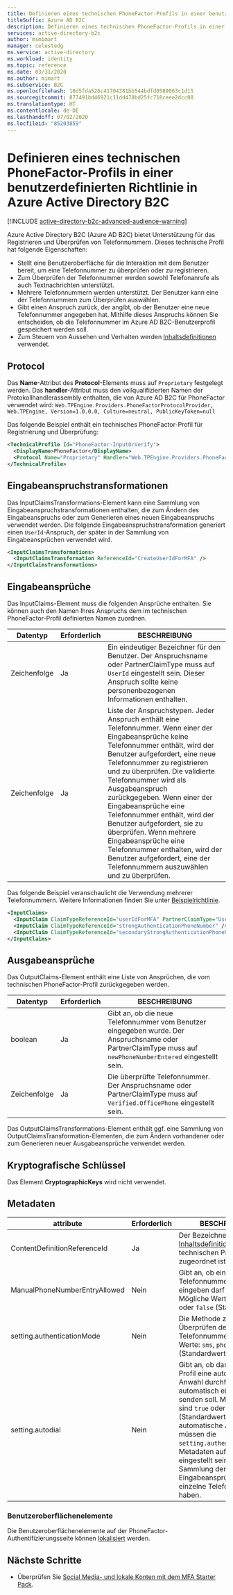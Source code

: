 ```yaml
---
title: Definieren eines technischen PhoneFactor-Profils in einer benutzerdefinierten Richtlinie
titleSuffix: Azure AD B2C
description: Definieren eines technischen PhoneFactor-Profils in einer benutzerdefinierten Richtlinie in Azure Active Directory B2C.
services: active-directory-b2c
author: msmimart
manager: celestedg
ms.service: active-directory
ms.workload: identity
ms.topic: reference
ms.date: 03/31/2020
ms.author: mimart
ms.subservice: B2C
ms.openlocfilehash: 10d5fda526c41704381bb544bdfd0589063c1d15
ms.sourcegitcommit: 877491bd46921c11dd478bd25fc718ceee2dcc08
ms.translationtype: HT
ms.contentlocale: de-DE
ms.lasthandoff: 07/02/2020
ms.locfileid: "85203859"
---
```

# <a name="define-a-phone-factor-technical-profile-in-an-azure-active-directory-b2c-custom-policy"></a>Definieren eines technischen PhoneFactor-Profils in einer benutzerdefinierten Richtlinie in Azure Active Directory B2C

[!INCLUDE [active-directory-b2c-advanced-audience-warning](../../includes/active-directory-b2c-advanced-audience-warning.md)]

Azure Active Directory B2C (Azure AD B2C) bietet Unterstützung für das Registrieren und Überprüfen von Telefonnummern. Dieses technische Profil hat folgende Eigenschaften:

- Stellt eine Benutzeroberfläche für die Interaktion mit dem Benutzer bereit, um eine Telefonnummer zu überprüfen oder zu registrieren.
- Zum Überprüfen der Telefonnummer werden sowohl Telefonanrufe als auch Textnachrichten unterstützt.
- Mehrere Telefonnummern werden unterstützt. Der Benutzer kann eine der Telefonnummern zum Überprüfen auswählen.  
- Gibt einen Anspruch zurück, der angibt, ob der Benutzer eine neue Telefonnummer angegeben hat. Mithilfe dieses Anspruchs können Sie entscheiden, ob die Telefonnummer im Azure AD B2C-Benutzerprofil gespeichert werden soll.  
- Zum Steuern von Aussehen und Verhalten werden [Inhaltsdefinitionen](contentdefinitions.md) verwendet.

## <a name="protocol"></a>Protocol

Das **Name**-Attribut des **Protocol**-Elements muss auf `Proprietary` festgelegt werden. Das **handler**-Attribut muss den vollqualifizierten Namen der Protokollhandlerassembly enthalten, die von Azure AD B2C für PhoneFactor verwendet wird: `Web.TPEngine.Providers.PhoneFactorProtocolProvider, Web.TPEngine, Version=1.0.0.0, Culture=neutral, PublicKeyToken=null`

Das folgende Beispiel enthält ein technisches PhoneFactor-Profil für Registrierung und Überprüfung:

```xml
<TechnicalProfile Id="PhoneFactor-InputOrVerify">
  <DisplayName>PhoneFactor</DisplayName>
  <Protocol Name="Proprietary" Handler="Web.TPEngine.Providers.PhoneFactorProtocolProvider, Web.TPEngine, Version=1.0.0.0, Culture=neutral, PublicKeyToken=null" />
</TechnicalProfile>
```

## <a name="input-claims-transformations"></a>Eingabeanspruchstransformationen

Das InputClaimsTransformations-Element kann eine Sammlung von Eingabeanspruchstransformationen enthalten, die zum Ändern des Eingabeanspruchs oder zum Generieren eines neuen Eingabeanspruchs verwendet werden. Die folgende Eingabeanspruchstransformation generiert einen `UserId`-Anspruch, der später in der Sammlung von Eingabeansprüchen verwendet wird.

```xml
<InputClaimsTransformations>
  <InputClaimsTransformation ReferenceId="CreateUserIdForMFA" />
</InputClaimsTransformations>
```

## <a name="input-claims"></a>Eingabeansprüche

Das InputClaims-Element muss die folgenden Ansprüche enthalten. Sie können auch den Namen Ihres Anspruchs dem im technischen PhoneFactor-Profil definierten Namen zuordnen. 

|  Datentyp| Erforderlich | BESCHREIBUNG |
| --------- | -------- | ----------- | 
| Zeichenfolge| Ja | Ein eindeutiger Bezeichner für den Benutzer. Der Anspruchsname oder PartnerClaimType muss auf `UserId` eingestellt sein. Dieser Anspruch sollte keine personenbezogenen Informationen enthalten.|
| Zeichenfolge| Ja | Liste der Anspruchstypen. Jeder Anspruch enthält eine Telefonnummer. Wenn einer der Eingabeansprüche keine Telefonnummer enthält, wird der Benutzer aufgefordert, eine neue Telefonnummer zu registrieren und zu überprüfen. Die validierte Telefonnummer wird als Ausgabeanspruch zurückgegeben. Wenn einer der Eingabeansprüche eine Telefonnummer enthält, wird der Benutzer aufgefordert, sie zu überprüfen. Wenn mehrere Eingabeansprüche eine Telefonnummer enthalten, wird der Benutzer aufgefordert, eine der Telefonnummern auszuwählen und zu überprüfen. |

Das folgende Beispiel veranschaulicht die Verwendung mehrerer Telefonnummern. Weitere Informationen finden Sie unter [Beispielrichtlinie](https://github.com/azure-ad-b2c/samples/tree/master/policies/mfa-add-secondarymfa).

```xml
<InputClaims>
  <InputClaim ClaimTypeReferenceId="userIdForMFA" PartnerClaimType="UserId" />
  <InputClaim ClaimTypeReferenceId="strongAuthenticationPhoneNumber" />
  <InputClaim ClaimTypeReferenceId="secondaryStrongAuthenticationPhoneNumber" />
</InputClaims>
```

## <a name="output-claims"></a>Ausgabeansprüche

Das OutputClaims-Element enthält eine Liste von Ansprüchen, die vom technischen PhoneFactor-Profil zurückgegeben werden.

|  Datentyp| Erforderlich | BESCHREIBUNG |
|  -------- | ----------- |----------- |
| boolean | Ja | Gibt an, ob die neue Telefonnummer vom Benutzer eingegeben wurde. Der Anspruchsname oder PartnerClaimType muss auf `newPhoneNumberEntered` eingestellt sein.|
| Zeichenfolge| Ja | Die überprüfte Telefonnummer. Der Anspruchsname oder PartnerClaimType muss auf `Verified.OfficePhone` eingestellt sein.|

Das OutputClaimsTransformations-Element enthält ggf. eine Sammlung von OutputClaimsTransformation-Elementen, die zum Ändern vorhandener oder zum Generieren neuer Ausgabeansprüche verwendet werden.

## <a name="cryptographic-keys"></a>Kryptografische Schlüssel

Das Element **CryptographicKeys** wird nicht verwendet.


## <a name="metadata"></a>Metadaten

| attribute | Erforderlich | BESCHREIBUNG |
| --------- | -------- | ----------- |
| ContentDefinitionReferenceId | Ja | Der Bezeichner der [Inhaltsdefinition](contentdefinitions.md), die diesem technischen Profil zugeordnet ist. |
| ManualPhoneNumberEntryAllowed| Nein | Gibt an, ob ein Benutzer eine Telefonnummer manuell eingeben darf oder nicht. Mögliche Werte sind `true` oder `false` (Standardwert).|
| setting.authenticationMode | Nein | Die Methode zum Überprüfen der Telefonnummer. Mögliche Werte: `sms`, `phone` oder `mixed` (Standardwert).|
| setting.autodial| Nein| Gibt an, ob das technische Profil eine automatische Anwahl durchführen oder automatisch eine SMS senden soll. Mögliche Werte sind `true` oder `false` (Standardwert). Für die automatische Anwahl müssen die `setting.authenticationMode`-Metadaten auf `sms` oder `phone` eingestellt sein. Die Sammlung der Eingabeansprüche muss eine einzelne Telefonnummer haben. |

### <a name="ui-elements"></a>Benutzeroberflächenelemente

Die Benutzeroberflächenelemente auf der PhoneFactor-Authentifizierungsseite können [lokalisiert](localization-string-ids.md#azure-mfa-error-messages) werden.

## <a name="next-steps"></a>Nächste Schritte

- Überprüfen Sie [Social Media- und lokale Konten mit dem MFA Starter Pack](https://github.com/Azure-Samples/active-directory-b2c-custom-policy-starterpack/tree/master/SocialAndLocalAccountsWithMfa).
